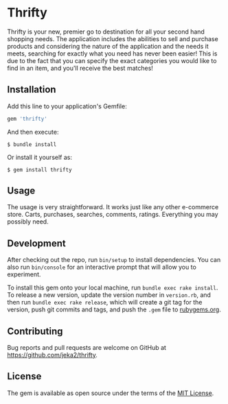 # Thrifty
Thrifty is your new, premier go to destination for all your second hand shopping needs. The application includes the abilities to sell and purchase products and considering the nature of the application and the needs it meets, searching for exactly what you need has never been easier! This is due to the fact that you can specify the exact categories you would like to find in an item, and you'll receive the best matches! 

## Installation

Add this line to your application's Gemfile:

```ruby
gem 'thrifty'
```

And then execute:

    $ bundle install

Or install it yourself as:

    $ gem install thrifty

## Usage

The usage is very straightforward. It works just like any other e-commerce store. Carts, purchases, searches, comments, ratings. Everything you may possibly need.


## Development

After checking out the repo, run `bin/setup` to install dependencies. You can also run `bin/console` for an interactive prompt that will allow you to experiment.

To install this gem onto your local machine, run `bundle exec rake install`. To release a new version, update the version number in `version.rb`, and then run `bundle exec rake release`, which will create a git tag for the version, push git commits and tags, and push the `.gem` file to [rubygems.org](https://rubygems.org).

## Contributing

Bug reports and pull requests are welcome on GitHub at https://github.com/jeka2/thrifty.


## License

The gem is available as open source under the terms of the [MIT License](https://opensource.org/licenses/MIT).
